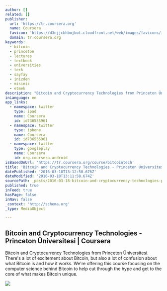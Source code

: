 ```yaml
---
author: []
related: []
publisher:
  url: 'https://tr.coursera.org'
  name: Coursera
  favicon: 'https://d3njjcbhbojbot.cloudfront.net/web/images/favicons/icon-blue-32x32.png'
  domain: tr.coursera.org
keywords:
  - bitcoin
  - princeton
  - lectures
  - textbook
  - universities
  - terk
  - sayfay
  - inizden
  - misiniz
  - etmek
description: "Bitcoin and Cryptocurrency Technologies from Princeton Üniversitesi. There's a lot of excitement about Bitcoin, but also a lot of confusion about what Bitcoin is and how it works. We're offering this course focusing on the computer science behind Bitcoin to help cut through the hype and get to the core of what makes Bitcoin unique."
inLanguage: en
app_links:
  - namespace: twitter
    type: ipad
    name: Coursera
    id: id736535961
  - namespace: twitter
    type: iphone
    name: Coursera
    id: id736535961
  - namespace: twitter
    type: googleplay
    name: Coursera
    id: org.coursera.android
isBasedOnUrl: 'https://tr.coursera.org/course/bitcointech'
title: 'Bitcoin and Cryptocurrency Technologies - Princeton Üniversitesi | Coursera'
datePublished: '2016-03-18T13:12:50.676Z'
dateModified: '2016-03-18T13:11:58.674Z'
sourcePath: _posts/2016-03-18-bitcoin-and-cryptocurrency-technologies-princeton-universi.md
published: true
inFeed: true
hasPage: false
inNav: false
_context: 'http://schema.org'
_type: MediaObject

---
```

<article style=""><h1>Bitcoin and Cryptocurrency Technologies - Princeton Üniversitesi | Coursera</h1><p>Bitcoin and Cryptocurrency Technologies from Princeton Üniversitesi. There's a lot of excitement about Bitcoin, but also a lot of confusion about what Bitcoin is and how it works. We're offering this course focusing on the computer science behind Bitcoin to help cut through the hype and get to the core of what makes Bitcoin unique.</p><img src="https://d3njjcbhbojbot.cloudfront.net/api/utilities/v1/imageproxy/https://d15cw65ipctsrr.cloudfront.net/0f/e2bef0ed1211e49ef82329f96bb44a/Bitcoin-logo.png" /></article>
